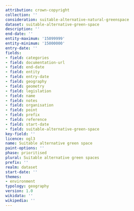 ```yaml
---
attribution: crown-copyright
collection: ''
consideration: suitable-alternative-natural-greenspace
dataset: suitable-alternative-green-space
description: ''
end-date: ''
entity-maximum: '15099999'
entity-minimum: '15000000'
entry-date: ''
fields:
- field: categories
- field: documentation-url
- field: end-date
- field: entity
- field: entry-date
- field: geography
- field: geometry
- field: legislation
- field: name
- field: notes
- field: organisation
- field: point
- field: prefix
- field: reference
- field: start-date
- field: suitable-alternative-green-space
key-field: ''
licence: ogl3
name: Suitable alternative green space
paint-options: ''
phase: prioritised
plural: Suitable alternative green spaces
prefix: ''
realm: dataset
start-date: ''
themes:
- environment
typology: geography
version: 1.0
wikidata: ''
wikipedia: ''
---
```

